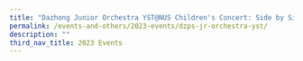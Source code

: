 ```yaml
---
title: "Dazhong Junior Orchestra YST@NUS Children's Concert: Side by Side"
permalink: /events-and-others/2023-events/dzps-jr-orchestra-yst/
description: ""
third_nav_title: 2023 Events
---
```

